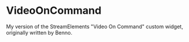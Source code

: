 # VideoOnCommand
My version of the StreamElements "Video On Command" custom widget, originally written by Benno.
